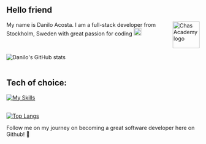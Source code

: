 ## Hello friend
<img src="https://user-images.githubusercontent.com/113366808/224336356-c09c9402-9e83-44f3-a870-8bae1bf2d7d0.svg" width ="70" height="70" alt="Chas Academy logo" align="right">
<p align="left">My name is Danilo Acosta. I am a full-stack developer from Stockholm, Sweden with great passion for coding <img src="https://user-images.githubusercontent.com/113366808/224347548-c069f9ed-aee0-4f73-bf95-a4784774941e.svg" width ="20" height="20" alt="Chas Academy logo"></p> 
</br>

![Danilo's GitHub stats](https://github-readme-stats.vercel.app/api?username=Danilo-Acosta5389&theme=dracula&hide=stars,issues,contribs&show=contribs,prs_merged,prs_merged_percentage&show_icons=true)
<br><br>
## Tech of choice:
[![My Skills](https://skillicons.dev/icons?i=cs,dotnet,js,ts,nodejs,react,next,express,vite,html,css,tailwind,vscode,git,postgres,mysql,powershell,linux,raspberrypi,ubuntu,nginx,docker,bash,azure,aws&perline=5)](https://skillicons.dev) 
<br><br>

[![Top Langs](https://github-readme-stats.vercel.app/api/top-langs/?username=Danilo-Acosta5389&layout=pie&theme=dracula)](https://github.com/anuraghazra/github-readme-stats)

Follow me on my journey on becoming a great software developer here on Github! 🙌

<!--**Danilo-Acosta5389/Danilo-Acosta5389** is a ✨ _special_ ✨ repository because its `README.md` (this file) appears on your GitHub profile.

Here are some ideas to get you started:

- 🔭 I’m currently working on ...
- 🌱 I’m currently learning ...
- 👯 I’m looking to collaborate on ...
- 🤔 I’m looking for help with ...
- 💬 Ask me about ...
- 📫 How to reach me: ...
- 😄 Pronouns: ...
- ⚡ Fun fact: ...
-->
